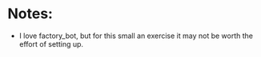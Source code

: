# Notes:

- I love factory_bot, but for this small an exercise it may not be worth the effort of setting up.
